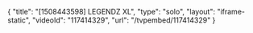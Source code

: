 {
    "title": "[1508443598] LEGENDZ XL",
    "type": "solo",
    "layout": "iframe-static",
    "videoId": "117414329",
    "url": "\/tvpembed\/117414329"
}